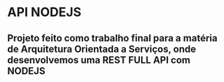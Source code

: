 # API NODEJS
## Projeto feito como trabalho final para a matéria de Arquitetura Orientada a Serviços, onde desenvolvemos uma REST FULL API com NODEJS
